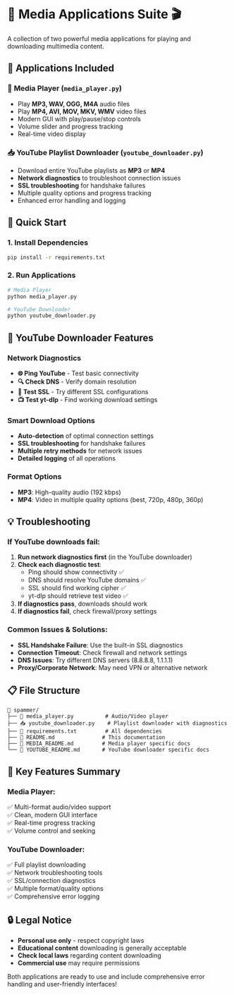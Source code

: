# 🎵 Media Applications Suite 🎬

A collection of two powerful media applications for playing and downloading multimedia content.

## 📁 Applications Included

### 🎵 **Media Player** (`media_player.py`)
- Play **MP3, WAV, OGG, M4A** audio files
- Play **MP4, AVI, MOV, MKV, WMV** video files  
- Modern GUI with play/pause/stop controls
- Volume slider and progress tracking
- Real-time video display

### 📥 **YouTube Playlist Downloader** (`youtube_downloader.py`)
- Download entire YouTube playlists as **MP3** or **MP4**
- **Network diagnostics** to troubleshoot connection issues
- **SSL troubleshooting** for handshake failures
- Multiple quality options and progress tracking
- Enhanced error handling and logging

## 🚀 Quick Start

### 1. Install Dependencies
```bash
pip install -r requirements.txt
```

### 2. Run Applications
```bash
# Media Player
python media_player.py

# YouTube Downloader  
python youtube_downloader.py
```

## 🔧 YouTube Downloader Features

### **Network Diagnostics**
- **🌐 Ping YouTube** - Test basic connectivity
- **🔍 Check DNS** - Verify domain resolution  
- **🔐 Test SSL** - Try different SSL configurations
- **📺 Test yt-dlp** - Find working download settings

### **Smart Download Options**
- **Auto-detection** of optimal connection settings
- **SSL troubleshooting** for handshake failures
- **Multiple retry methods** for network issues
- **Detailed logging** of all operations

### **Format Options**
- **MP3**: High-quality audio (192 kbps)
- **MP4**: Video in multiple quality options (best, 720p, 480p, 360p)

## 💡 Troubleshooting

### If YouTube downloads fail:
1. **Run network diagnostics first** (in the YouTube downloader)
2. **Check each diagnostic test**:
   - Ping should show connectivity ✅
   - DNS should resolve YouTube domains ✅  
   - SSL should find working cipher ✅
   - yt-dlp should retrieve test video ✅
3. **If diagnostics pass**, downloads should work
4. **If diagnostics fail**, check firewall/proxy settings

### Common Issues & Solutions:
- **SSL Handshake Failure**: Use the built-in SSL diagnostics
- **Connection Timeout**: Check firewall and network settings
- **DNS Issues**: Try different DNS servers (8.8.8.8, 1.1.1.1)
- **Proxy/Corporate Network**: May need VPN or alternative network

## 📋 File Structure
```
📁 spammer/
├── 🎵 media_player.py          # Audio/Video player
├── 📥 youtube_downloader.py    # Playlist downloader with diagnostics
├── 📄 requirements.txt         # All dependencies
├── 📖 README.md               # This documentation
├── 📘 MEDIA_README.md         # Media player specific docs
└── 📙 YOUTUBE_README.md       # YouTube downloader specific docs
```

## 🎯 Key Features Summary

### **Media Player:**
✅ Multi-format audio/video support  
✅ Clean, modern GUI interface  
✅ Real-time progress tracking  
✅ Volume control and seeking  

### **YouTube Downloader:**
✅ Full playlist downloading  
✅ Network troubleshooting tools  
✅ SSL/connection diagnostics  
✅ Multiple format/quality options  
✅ Comprehensive error logging  

## 🔒 Legal Notice
- **Personal use only** - respect copyright laws
- **Educational content** downloading is generally acceptable  
- **Check local laws** regarding content downloading
- **Commercial use** may require permissions

Both applications are ready to use and include comprehensive error handling and user-friendly interfaces!